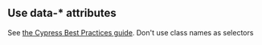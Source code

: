## Use data-* attributes

See [the Cypress Best Practices guide](https://docs.cypress.io/guides/references/best-practices.html#Selecting-Elements). Don't use class names as selectors
